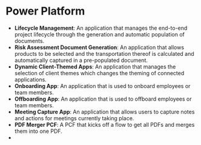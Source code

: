 # Power Platform
- <b>Lifecycle Management</b>: An application that manages the end-to-end project lifecycle through the generation and automatic population of documents.
- <b>Risk Assessment Document Generation</b>: An application that allows products to be selected and the transportation thereof is calculated and automatically captured in a pre-populated document.
- <b>Dynamic Client-Themed Apps</b>: An application that manages the selection of client themes which changes the theming of connected applications.
- <b>Onboarding App</b>: An application that is used to onboard employees or team members.
- <b>Offboarding App</b>: An application that is used to offboard employees or team members.
- <b>Meeting Capture App</b>: An application that allows users to capture notes and actions for meetings currently taking place.
- <b>PDF Merger PCF</b>: A PCF that kicks off a flow to get all PDFs and merges them into one PDF.
- 
